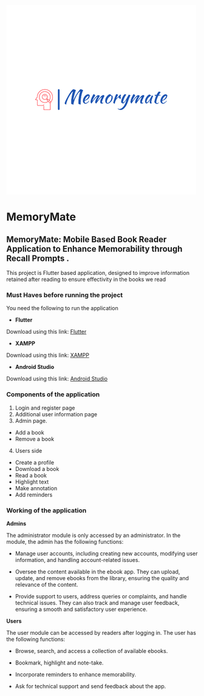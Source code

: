  ![](img/logo.png)
# MemoryMate

## MemoryMate: Mobile Based Book Reader Application to Enhance Memorability through Recall Prompts .

This project is Flutter based application, designed to improve information retained after reading to ensure effectivity in the books we read

### Must Haves before running the project

You need the following to run the application

 - **Flutter**

Download using this link:   [Flutter](https://flutter.dev/)

- **XAMPP**

Download using this link: [XAMPP](https://www.apachefriends.org/download.html)

- **Android Studio**

Download using this link: [Android Studio](https://developer.android.com/studio/install)

### Components of the application

1. Login and register page
2. Additional user information page
3. Admin page. 
  - Add a book
  - Remove a book
4. Users side
  - Create a profile
  - Download a book
  - Read a book
  - Highlight text
  - Make annotation
  - Add reminders

### Working of the application

**Admins**

The administrator module is only accessed by an administrator. In the module, the admin has the following functions: 

- Manage user accounts, including creating new accounts, modifying user information, and handling account-related issues. 

- Oversee the content available in the ebook app. They can upload, update, and remove ebooks from the library, ensuring the quality and relevance of the content. 

- Provide support to users, address queries or complaints, and handle technical issues. They can also track and manage user feedback, ensuring a smooth and satisfactory user experience. 

**Users**

The user module can be accessed by readers after logging in. The user has the following functions:  

- Browse, search, and access a collection of available ebooks.  

- Bookmark, highlight and note-take. 

- Incorporate reminders to enhance memorability. 

- Ask for technical support and send feedback about the app. 

